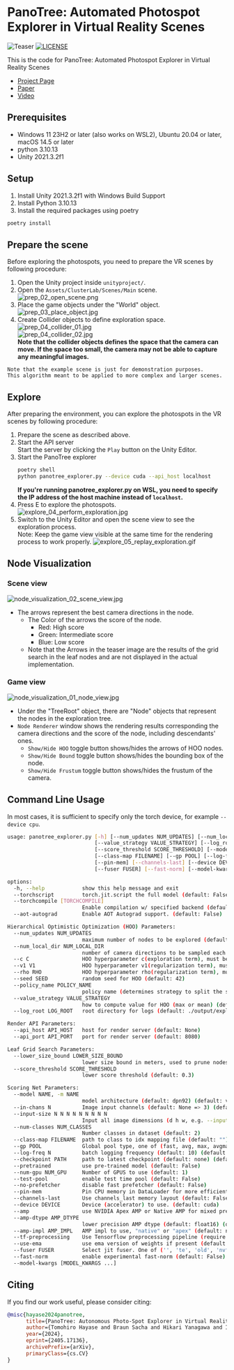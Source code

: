 # PanoTree: Automated Photospot Explorer in Virtual Reality Scenes

![Teaser](./docs/images/panotree_teaser.png)
[![LICENSE](https://img.shields.io/badge/LICENSE-Apache--2.0-blue.svg)](./LICENSE)

This is the code for PanoTree: Automated Photospot Explorer in Virtual Reality Scenes

* [Project Page](https://cluster-lab.github.io/panotree)
* [Paper](https://arxiv.org/abs/2405.17136)
* [Video](https://www.youtube.com/watch?v=AvDRMJX5QGs)


## Prerequisites

* Windows 11 23H2 or later (also works on WSL2), Ubuntu 20.04 or later, macOS 14.5 or later 
* python 3.10.13
* Unity 2021.3.2f1

## Setup

1. Install Unity 2021.3.2f1 with Windows Build Support
2. Install Python 3.10.13
3. Install the required packages using poetry

```bash
poetry install
```

## Prepare the scene

Before exploring the photospots, you need to prepare the VR scenes by following procedure:

1. Open the Unity project inside `unityproject/`.
2. Open the `Assets/ClusterLab/Scenes/Main` scene.
   ![prep_02_open_scene.png](docs/images/prep_02_open_scene.png)
3. Place the game objects under the "World" object.
   ![prep_03_place_object.jpg](docs/images/prep_03_place_object.jpg)
4. Create Collider objects to define exploration space.
   ![prep_04_collider_01.jpg](docs/images/prep_04_collider_01.jpg)  
   ![prep_04_collider_02.jpg](docs/images/prep_04_collider_02.jpg)  
   __Note that the collider objects defines the space that the camera can move. If the space too small, the camera may
   not be able to capture any meaningful images.__

```
Note that the example scene is just for demonstration purposes.
This algorithm meant to be applied to more complex and larger scenes.
```

## Explore

After preparing the environment, you can explore the photospots in the VR scenes by following procedure:

1. Prepare the scene as described above.
2. Start the API server  
   Start the server by clicking the `Play` button on the Unity Editor.
3. Start the PanoTree explorer
    ```bash
    poetry shell
    python panotree_explorer.py --device cuda --api_host localhost
    ```
   __If you're running panotree_explorer.py on WSL, you need to specify the IP address of the host machine instead
   of `localhost`.__
4. Press E to explore the photospots.
   ![explore_04_perform_exploration.jpg](docs/images/explore_04_perform_exploration.jpg)
5. Switch to the Unity Editor and open the scene view to see the exploration process.  
   Note: Keep the game view visible at the same time for the rendering process to work properly.
   ![explore_05_replay_exploration.gif](docs/images/explore_05_replay_exploration.gif)

## Node Visualization

### Scene view
![node_visualization_02_scene_view.jpg](docs/images/node_visualization_02_scene_view.jpg)
* The arrows represent the best camera directions in the node.  
    * The Color of the arrows the score of the node.
        * Red: High score
        * Green: Intermediate score
        * Blue: Low score
    * Note that the Arrows in the teaser image are the results of the grid search in the leaf nodes and are not
      displayed in the actual implementation.
    
### Game view
![node_visualization_01_node_view.jpg](docs/images/node_visualization_01_node_view.jpg)
* Under the "TreeRoot" object, there are "Node" objects that represent the nodes in the exploration tree.
* `Node Renderer` window shows the rendering results corresponding the camera directions and the score of the node, including descendants' ones.
    * `Show/Hide HOO` toggle button shows/hides the arrows of HOO nodes.
    * `Show/Hide Bound` toggle button shows/hides the bounding box of the node.
    * `Show/Hide Frustum` toggle button shows/hides the frustum of the camera.


## Command Line Usage

In most cases, it is sufficient to specify only the torch device, for example `--device cpu`.

```bash
usage: panotree_explorer.py [-h] [--num_updates NUM_UPDATES] [--num_local_dir NUM_LOCAL_DIR] [--c C] [--v1 V1] [--rho RHO] [--seed SEED] [--policy_name POLICY_NAME]
                            [--value_strategy VALUE_STRATEGY] [--log_root LOG_ROOT] [--api_host API_HOST] [--api_port API_PORT] [--lower_size_bound LOWER_SIZE_BOUND]
                            [--score_threshold SCORE_THRESHOLD] [--model NAME] [--in-chans N] [--input-size N N N N N N N N N] [--num-classes NUM_CLASSES]
                            [--class-map FILENAME] [--gp POOL] [--log-freq N] [--checkpoint PATH] [--pretrained] [--num-gpu NUM_GPU] [--test-pool] [--no-prefetcher]
                            [--pin-mem] [--channels-last] [--device DEVICE] [--amp] [--amp-dtype AMP_DTYPE] [--amp-impl AMP_IMPL] [--tf-preprocessing] [--use-ema]
                            [--fuser FUSER] [--fast-norm] [--model-kwargs [MODEL_KWARGS ...]] [--torchscript | --torchcompile [TORCHCOMPILE] | --aot-autograd]

options:
  -h, --help            show this help message and exit
  --torchscript         torch.jit.script the full model (default: False)
  --torchcompile [TORCHCOMPILE]
                        Enable compilation w/ specified backend (default: inductor). (default: None)
  --aot-autograd        Enable AOT Autograd support. (default: False)

Hierarchical Optimistic Optimization (HOO) Parameters:
  --num_updates NUM_UPDATES
                        maximum number of nodes to be explored (default: 300)
  --num_local_dir NUM_LOCAL_DIR
                        number of camera directions to be sampled each nodes (default: 21)
  --c C                 HOO hyperparameter c(exploration term), must be greater than 0. (default: 0.2)
  --v1 V1               HOO hyperparameter v1(regularization term), must be greater than 0. (default: 0.5)
  --rho RHO             HOO hyperparameter rho(regularization term), must be greater than 0. (default: 0.5)
  --seed SEED           random seed for HOO (default: 42)
  --policy_name POLICY_NAME
                        policy name (determines strategy to split the space) (default: size)
  --value_strategy VALUE_STRATEGY
                        how to compute value for HOO (max or mean) (default: max)
  --log_root LOG_ROOT   root directory for logs (default: ./output/exploration_log)

Render API Parameters:
  --api_host API_HOST   host for render server (default: None)
  --api_port API_PORT   port for render server (default: 8080)

Leaf Grid Search Parameters:
  --lower_size_bound LOWER_SIZE_BOUND
                        lower size bound in meters, used to prune nodes with small size (default: 2.5)
  --score_threshold SCORE_THRESHOLD
                        lower score threshold (default: 0.3)

Scoring Net Parameters:
  --model NAME, -m NAME
                        model architecture (default: dpn92) (default: vit_base_patch16_224.augreg2_in21k_ft_in1k)
  --in-chans N          Image input channels (default: None => 3) (default: None)
  --input-size N N N N N N N N N
                        Input all image dimensions (d h w, e.g. --input-size 3 224 224), uses model default if empty (default: None)
  --num-classes NUM_CLASSES
                        Number classes in dataset (default: 2)
  --class-map FILENAME  path to class to idx mapping file (default: "") (default: )
  --gp POOL             Global pool type, one of (fast, avg, max, avgmax, avgmaxc). Model default if None. (default: None)
  --log-freq N          batch logging frequency (default: 10) (default: 10)
  --checkpoint PATH     path to latest checkpoint (default: none) (default: ../model_best.pth.tar)
  --pretrained          use pre-trained model (default: False)
  --num-gpu NUM_GPU     Number of GPUS to use (default: 1)
  --test-pool           enable test time pool (default: False)
  --no-prefetcher       disable fast prefetcher (default: False)
  --pin-mem             Pin CPU memory in DataLoader for more efficient (sometimes) transfer to GPU. (default: False)
  --channels-last       Use channels_last memory layout (default: False)
  --device DEVICE       Device (accelerator) to use. (default: cuda)
  --amp                 use NVIDIA Apex AMP or Native AMP for mixed precision training (default: False)
  --amp-dtype AMP_DTYPE
                        lower precision AMP dtype (default: float16) (default: float16)
  --amp-impl AMP_IMPL   AMP impl to use, "native" or "apex" (default: native) (default: native)
  --tf-preprocessing    Use Tensorflow preprocessing pipeline (require CPU TF installed (default: False)
  --use-ema             use ema version of weights if present (default: False)
  --fuser FUSER         Select jit fuser. One of ('', 'te', 'old', 'nvfuser') (default: )
  --fast-norm           enable experimental fast-norm (default: False)
  --model-kwargs [MODEL_KWARGS ...]
```

## Citing

If you find our work useful, please consider citing:

```BibTeX
@misc{hayase2024panotree,
      title={PanoTree: Autonomous Photo-Spot Explorer in Virtual Reality Scenes},
      author={Tomohiro Hayase and Braun Sacha and Hikari Yanagawa and Itsuki Orito and Yuichi Hiroi},
      year={2024},
      eprint={2405.17136},
      archivePrefix={arXiv},
      primaryClass={cs.CV}
}
```
